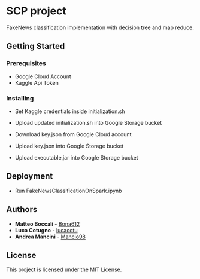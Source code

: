 # SCP project

FakeNews classification implementation with decision tree and map reduce. 

## Getting Started

### Prerequisites

- Google Cloud Account
- Kaggle Api Token

### Installing

- Set Kaggle credentials inside initialization.sh
- Upload updated initialization.sh into Google Storage bucket

- Download key.json from Google Cloud account
- Upload key.json into Google Storage bucket

- Upload executable.jar into Google Storage bucket

## Deployment

- Run FakeNewsClassificationOnSpark.ipynb

## Authors

* **Matteo Boccali** - [Bona612](https://github.com/Bona612)
* **Luca Cotugno** - [lucacotu](https://github.com/lucacotu)
* **Andrea Mancini** - [Mancio98](https://github.com/Mancio98)

## License

This project is licensed under the MIT License.
